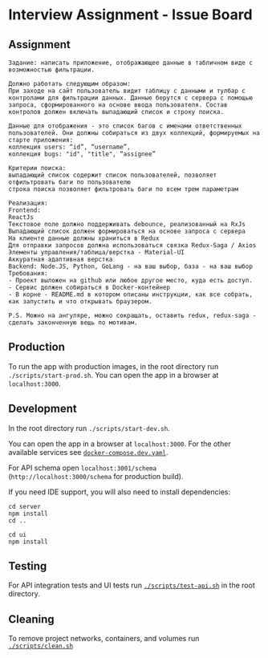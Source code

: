 # Interview Assignment - Issue Board

## Assignment
```
Задание: написать приложение, отображающее данные в табличном виде с возможностью фильтрации.

Должно работать следующим образом:
При заходе на сайт пользователь видит таблицу с данными и тулбар с контролами для фильтрации данных. Данные берутся с сервера с помощью запроса, сформированного на основе ввода пользователя. Состав контролов должен включать выпадающий список и строку поиска.

Данные для отображения - это список багов с именами ответственных пользователей. Они должны собираться из двух коллекций, формируемых на старте приложения:
коллекция users: “id”, “username”,
коллекция bugs: "id", "title", “assignee”

Критерии поиска:
выпадающий список содержит список пользователей, позволяет отфильтровать баги по пользователю
строка поиска позволяет фильтровать баги по всем трем параметрам

Реализация:
Frontend:
ReactJs
Текстовое поле должно поддерживать debounce, реализованный на RxJs
Выпадающий список должен формироваться на основе запроса с сервера
На клиенте данные должны храниться в Redux
Для отправки запросов должна использоваться связка Redux-Saga / Axios
Элементы управления/таблица/верстка - Material-UI
Аккуратная адаптивная верстка
Backend: Node.JS, Python, GoLang - на ваш выбор, база - на ваш выбор
Требования:
- Проект выложен на github или любое другое место, куда есть доступ.
- Сервис должен собираться в Docker-контейнер
- В корне - README.md в котором описаны инструкции, как все собрать, как запустить и что открывать браузером.

P.S. Можно на ангуляре, можно сокращать, оставить redux, redux-saga - сделать законченную вещь по мотивам.
```

## Production
To run the app with production images, in the root directory run `./scripts/start-prod.sh`.
You can open the app in a browser at `localhost:3000`.

## Development
In the root directory run `./scripts/start-dev.sh`.

You can open the app in a browser at `localhost:3000`. For the other
available services see [`docker-compose.dev.yaml`](docker-compose.dev.yaml).

For API schema open `localhost:3001/schema` (`http://localhost:3000/schema` for production build).

If you need IDE support, you will also need to install dependencies:
```
cd server
npm install
cd ..

cd ui
npm install
```

## Testing
For API integration tests and UI tests run [`./scripts/test-api.sh`](./scripts/test-api.sh) in the root directory.

## Cleaning
To remove project networks, containers, and volumes run [`./scripts/clean.sh`](./scripts/clean.sh)
